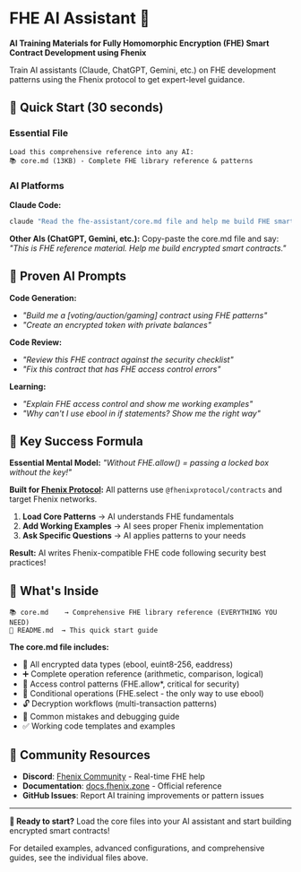 # FHE AI Assistant 🔐

**AI Training Materials for Fully Homomorphic Encryption (FHE) Smart Contract Development using Fhenix**

Train AI assistants (Claude, ChatGPT, Gemini, etc.) on FHE development patterns using the Fhenix protocol to get expert-level guidance.

## 🚀 Quick Start (30 seconds)

### Essential File
```
Load this comprehensive reference into any AI:
📚 core.md (13KB) - Complete FHE library reference & patterns
```

### AI Platforms

**Claude Code:**
```bash
claude "Read the fhe-assistant/core.md file and help me build FHE smart contracts using these patterns"
```

**Other AIs (ChatGPT, Gemini, etc.):**
Copy-paste the core.md file and say: *"This is FHE reference material. Help me build encrypted smart contracts."*

## 🎯 Proven AI Prompts

**Code Generation:**
- *"Build me a [voting/auction/gaming] contract using FHE patterns"*
- *"Create an encrypted token with private balances"*

**Code Review:**  
- *"Review this FHE contract against the security checklist"*
- *"Fix this contract that has FHE access control errors"*

**Learning:**
- *"Explain FHE access control and show me working examples"*
- *"Why can't I use ebool in if statements? Show me the right way"*

## 🔑 Key Success Formula

**Essential Mental Model:** *"Without FHE.allow() = passing a locked box without the key!"*

**Built for [Fhenix Protocol](https://www.fhenix.io/):** All patterns use `@fhenixprotocol/contracts` and target Fhenix networks.

1. **Load Core Patterns** → AI understands FHE fundamentals  
2. **Add Working Examples** → AI sees proper Fhenix implementation
3. **Ask Specific Questions** → AI applies patterns to your needs

**Result:** AI writes Fhenix-compatible FHE code following security best practices!

## 📁 What's Inside

```
📚 core.md    → Comprehensive FHE library reference (EVERYTHING YOU NEED)
📖 README.md  → This quick start guide
```

**The core.md file includes:**
- 🔢 All encrypted data types (ebool, euint8-256, eaddress)
- ➕ Complete operation reference (arithmetic, comparison, logical)
- 🔐 Access control patterns (FHE.allow*, critical for security)
- 🔄 Conditional operations (FHE.select - the only way to use ebool)
- 🔓 Decryption workflows (multi-transaction patterns)
- 🚨 Common mistakes and debugging guide
- ✅ Working code templates and examples

## 🤝 Community Resources

- **Discord**: [Fhenix Community](https://discord.gg/FuVgxrvJMY) - Real-time FHE help
- **Documentation**: [docs.fhenix.zone](https://docs.fhenix.zone) - Official reference
- **GitHub Issues**: Report AI training improvements or pattern issues

---

**🚀 Ready to start?** Load the core files into your AI assistant and start building encrypted smart contracts!

For detailed examples, advanced configurations, and comprehensive guides, see the individual files above.